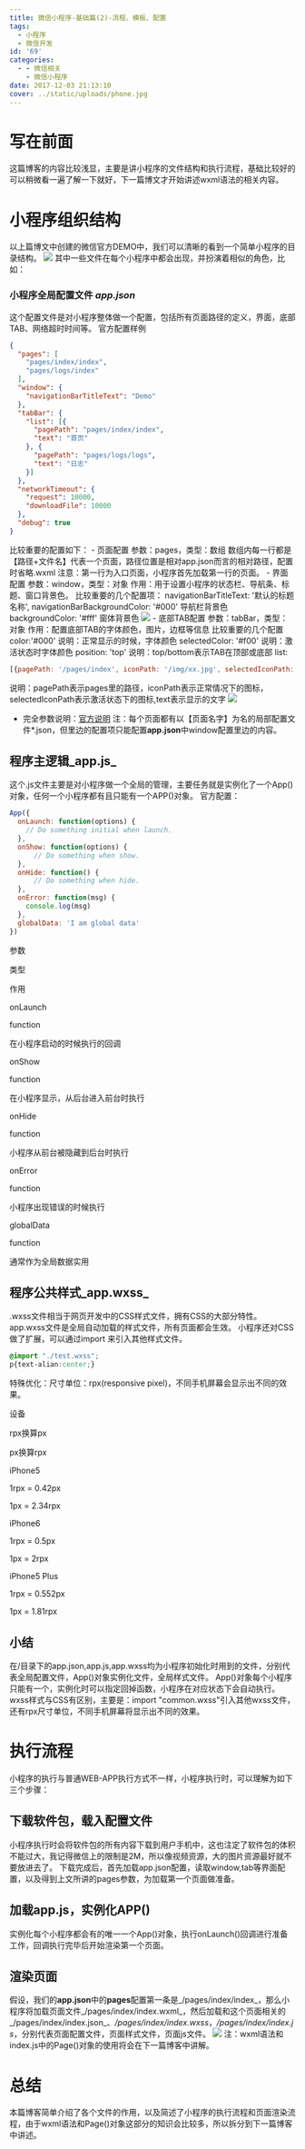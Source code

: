 ```yaml
---
title: 微信小程序-基础篇(2)-流程、模板、配置
tags:
  - 小程序
  - 微信开发
id: '69'
categories:
  - - 微信相关
    - 微信小程序
date: 2017-12-03 21:13:10
cover: ../static/uploads/phone.jpg
---
```




# 写在前面

这篇博客的内容比较浅显，主要是讲小程序的文件结构和执行流程，基础比较好的可以稍微看一遍了解一下就好，下一篇博文才开始讲述wxml语法的相关内容。

# 小程序组织结构

以上篇博文中创建的微信官方DEMO中，我们可以清晰的看到一个简单小程序的目录结构。 ![](../static/uploads/2017/12/基础结构图.png) 其中一些文件在每个小程序中都会出现，并扮演着相似的角色，比如：

### 小程序全局配置文件 _app.json_

这个配置文件是对小程序整体做一个配置，包括所有页面路径的定义，界面，底部TAB、网络超时时间等。 官方配置样例

```json
{
  "pages": [
    "pages/index/index",
    "pages/logs/index"
  ],
  "window": {
    "navigationBarTitleText": "Demo"
  },
  "tabBar": {
    "list": [{
      "pagePath": "pages/index/index",
      "text": "首页"
    }, {
      "pagePath": "pages/logs/logs",
      "text": "日志"
    }]
  },
  "networkTimeout": {
    "request": 10000,
    "downloadFile": 10000
  },
  "debug": true
}
```

比较重要的配置如下： - 页面配置 参数：pages，类型：数组 数组内每一行都是【路径+文件名】代表一个页面，路径位置是相对app.json而言的相对路径，配置时省略.wxml 注意：第一行为入口页面，小程序首先加载第一行的页面。 - 界面配置 参数：window，类型：对象 作用：用于设置小程序的状态栏、导航条、标题、窗口背景色。 比较重要的几个配置项： navigationBarTitleText: '默认的标题名称', navigationBarBackgroundColor: '#000' 导航栏背景色 backgroundColor: '#fff' 窗体背景色 ![](../static/uploads/2017/12/config.jpg) - 底部TAB配置 参数：tabBar，类型：对象 作用：配置底部TAB的字体颜色，图片，边框等信息 比较重要的几个配置 color:'#000' 说明：正常显示的时候，字体颜色 selectedColor: '#f00' 说明：激活状态时字体颜色 position: 'top' 说明：top/bottom表示TAB在顶部或底部 list:

```javascript
[{pagePath: '/pages/index', iconPath: '/img/xx.jpg', selectedIconPath: '/img/xx_2.jpg', text: '首页' },... ] 
```

说明：pagePath表示pages里的路径，iconPath表示正常情况下的图标，selectedIconPath表示激活状态下的图标,text表示显示的文字 ![](../static/uploads/2017/12/tabbar.jpg)

*   完全参数说明：[官方说明](https://mp.weixin.qq.com/debug/wxadoc/dev/framework/config.html) 注：每个页面都有以【页面名字】为名的局部配置文件\*.json，但里边的配置项只能配置**app.json**中window配置里边的内容。

## 程序主逻辑_app.js_

这个.js文件主要是对小程序做一个全局的管理，主要任务就是实例化了一个App()对象，任何一个小程序都有且只能有一个APP()对象。 官方配置：

```javascript
App({
  onLaunch: function(options) {
    // Do something initial when launch.
  },
  onShow: function(options) {
      // Do something when show.
  },
  onHide: function() {
      // Do something when hide.
  },
  onError: function(msg) {
    console.log(msg)
  },
  globalData: 'I am global data'
})
```

参数

类型

作用

onLaunch

function

在小程序启动的时候执行的回调

onShow

function

在小程序显示，从后台进入前台时执行

onHide

function

小程序从前台被隐藏到后台时执行

onError

function

小程序出现错误的时候执行

globalData

function

通常作为全局数据实用

## 程序公共样式_app.wxss_

.wxss文件相当于网页开发中的CSS样式文件，拥有CSS的大部分特性。 app.wxss文件是全局自动加载的样式文件，所有页面都会生效。 小程序还对CSS做了扩展，可以通过import 来引入其他样式文件。

```css
@import "./test.wxss";
p{text-alian:center;}
```

特殊优化：尺寸单位：rpx(responsive pixel)，不同手机屏幕会显示出不同的效果。

设备

rpx换算px

px换算rpx

iPhone5

1rpx = 0.42px

1px = 2.34rpx

iPhone6

1rpx = 0.5px

1px = 2rpx

iPhone5 Plus

1rpx = 0.552px

1px = 1.81rpx

## 小结

在/目录下的app.json,app.js,app.wxss均为小程序初始化时用到的文件，分别代表全局配置文件，App()对象实例化文件，全局样式文件。 App()对象每个小程序只能有一个，实例化时可以指定回掉函数，小程序在对应状态下会自动执行。 wxss样式与CSS有区别，主要是：import "common.wxss"引入其他wxss文件，还有rpx尺寸单位，不同手机屏幕将显示出不同的效果。

# 执行流程

小程序的执行与普通WEB-APP执行方式不一样，小程序执行时，可以理解为如下三个步骤：

## 下载软件包，载入配置文件

小程序执行时会将软件包的所有内容下载到用户手机中，这也注定了软件包的体积不能过大，我记得微信上的限制是2M，所以像视频资源，大的图片资源最好就不要放进去了。 下载完成后，首先加载app.json配置，读取window,tab等界面配置，以及得到上文所讲的pages参数，为加载第一个页面做准备。

## 加载app.js，实例化APP()

实例化每个小程序都会有的唯一一个App()对象，执行onLaunch()回调进行准备工作，回调执行完毕后开始渲染第一个页面。

## 渲染页面

假设，我们的**app.json**中的**pages**配置第一条是_/pages/index/index_，那么小程序将加载页面文件_/pages/index/index.wxml_，然后加载和这个页面相关的_/pages/index/index.json_、_/pages/index/index.wxss_，_/pages/index/index.js_，分别代表页面配置文件，页面样式文件，页面js文件。 ![](../static/uploads/2017/12/加载页面文件.png) 注：wxml语法和index.js中的Page()对象的使用将会在下一篇博客中讲解。

# 总结

本篇博客简单介绍了各个文件的作用，以及简述了小程序的执行流程和页面渲染流程，由于wxml语法和Page()对象这部分的知识会比较多，所以拆分到下一篇博客中讲述。